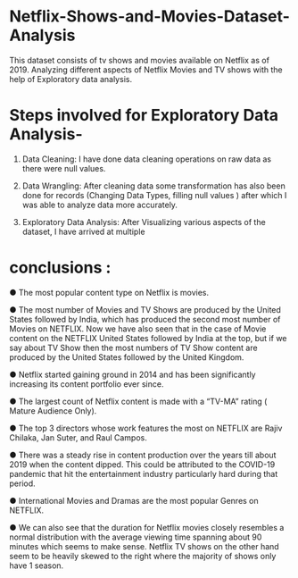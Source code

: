 # Netflix-Shows-and-Movies-Dataset-Analysis
This dataset consists of tv shows and movies available on Netflix as of 2019. Analyzing different aspects of Netflix Movies and TV shows with the help of Exploratory data analysis.

# Steps involved for Exploratory Data Analysis-

1. Data Cleaning: I have done data cleaning operations on raw data as there were null values.

2. Data Wrangling: After cleaning data some transformation has also been done for records (Changing Data Types, filling null values ) after which I was able to analyze data more accurately.

3. Exploratory Data Analysis: After Visualizing various aspects of the dataset, I have arrived at multiple

# conclusions :

 ● The most popular content type on Netflix is movies.
 
 ● The most number of Movies and TV Shows are produced by the United States followed by India, which has produced the second most number of Movies on NETFLIX. Now we have also seen that in the case of Movie content on the NETFLIX United States followed by India at the top, but if we say about TV Show then the most numbers of TV Show content are produced by the United States followed by the United Kingdom.
 
 ● Netflix started gaining ground in 2014 and has been significantly increasing its content portfolio ever since.
 
 ● The largest count of Netflix content is made with a “TV-MA” rating ( Mature Audience Only).
 
 ● The top 3 directors whose work features the most on NETFLIX are Rajiv Chilaka, Jan Suter, and Raul Campos.
 
 ● There was a steady rise in content production over the years till about 2019 when the content dipped. This could be attributed to the COVID-19 pandemic that hit the entertainment industry particularly hard during that period.
 
 ● International Movies and Dramas are the most popular Genres on NETFLIX.
 
 ● We can also see that the duration for Netflix movies closely resembles a normal distribution with the average viewing time spanning about 90 minutes which seems to make sense. Netflix TV shows on the other hand seem to be heavily skewed to the right where the majority of shows only have 1 season.
